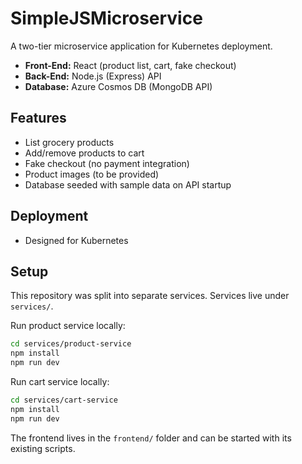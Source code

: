 # SimpleJSMicroservice

A two-tier microservice application for Kubernetes deployment.

- **Front-End:** React (product list, cart, fake checkout)
- **Back-End:** Node.js (Express) API
- **Database:** Azure Cosmos DB (MongoDB API)

## Features
- List grocery products
- Add/remove products to cart
- Fake checkout (no payment integration)
- Product images (to be provided)
- Database seeded with sample data on API startup

## Deployment
- Designed for Kubernetes

## Setup
This repository was split into separate services. Services live under `services/`.

Run product service locally:

```sh
cd services/product-service
npm install
npm run dev
```

Run cart service locally:

```sh
cd services/cart-service
npm install
npm run dev
```

The frontend lives in the `frontend/` folder and can be started with its existing scripts.
